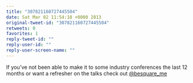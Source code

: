 ```yaml
---
title: "307821160727445504"
date: Sat Mar 02 11:54:18 +0000 2013
original-tweet-id: "307821160727445504"
retweets: 0
favorites: 1
reply-tweet-id: ""
reply-user-id: ""
reply-user-screen-name: ""
---
```

If you’ve not been able to make it to some industry conferences the last 12 months or want a refresher on the talks check out <a href="https://twitter.com/besquare_me">@besquare_me</a>
